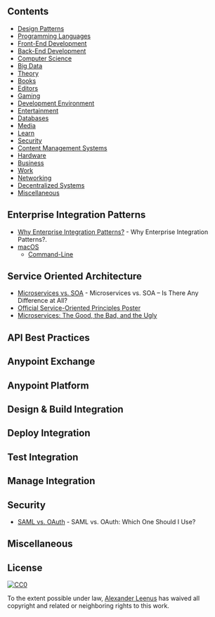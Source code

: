 
## Contents

- [Design Patterns](#design-patterns)
- [Programming Languages](#programming-languages)
- [Front-End Development](#front-end-development)
- [Back-End Development](#back-end-development)
- [Computer Science](#computer-science)
- [Big Data](#big-data)
- [Theory](#theory)
- [Books](#books)
- [Editors](#editors)
- [Gaming](#gaming)
- [Development Environment](#development-environment)
- [Entertainment](#entertainment)
- [Databases](#databases)
- [Media](#media)
- [Learn](#learn)
- [Security](#security)
- [Content Management Systems](#content-management-systems)
- [Hardware](#hardware)
- [Business](#business)
- [Work](#work)
- [Networking](#networking)
- [Decentralized Systems](#decentralized-systems)
- [Miscellaneous](#miscellaneous)


## Enterprise Integration Patterns

- [Why Enterprise Integration Patterns?](https://www.enterpriseintegrationpatterns.com/patterns/messaging/) - Why Enterprise Integration Patterns?.
- [macOS](https://github.com/iCHAIT/awesome-macOS#readme)
	- [Command-Line](https://github.com/herrbischoff/awesome-macos-command-line#readme)



## Service Oriented Architecture
- [Microservices vs. SOA](https://dzone.com/articles/microservices-vs-soa-is-there-any-difference-at-al) - Microservices vs. SOA – Is There Any Difference at All?
- [Official Service-Oriented Principles Poster](http://serviceorientation.com/static/pdf/SOA_Principles_Poster.pdf)
- [Microservices: The Good, the Bad, and the Ugly](https://dzone.com/articles/microservices-the-good-the-bad-and-the-ugly)



## API Best Practices

## Anypoint Exchange

## Anypoint Platform

## Design & Build Integration

## Deploy Integration

## Test Integration

## Manage Integration

## Security

- [SAML vs. OAuth](https://dzone.com/articles/saml-versus-oauth-which-one) - SAML vs. OAuth: Which One Should I Use?

##  Miscellaneous

## License

[![CC0](http://mirrors.creativecommons.org/presskit/buttons/88x31/svg/cc-zero.svg)](https://creativecommons.org/publicdomain/zero/1.0/)

To the extent possible under law, [Alexander Leenus](https://www.linkedin.com/in/alexanderleenus/) has waived all copyright and related or neighboring rights to this work.


